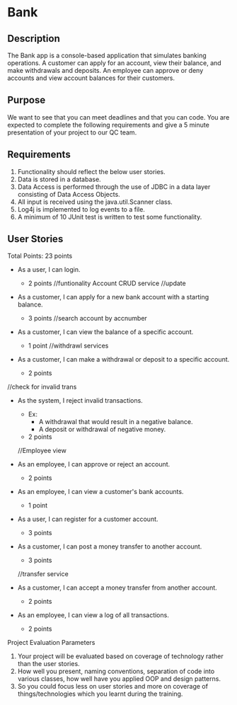 # Bank

## Description

   The Bank app is a console-based application that simulates banking operations. A customer can apply for an account, view their balance, and make withdrawals and deposits. An employee can approve or deny accounts and view account balances for their customers.
	
## Purpose

   We want to see that you can meet deadlines and that you can code. You are expected to complete the following requirements and give a 5 minute presentation of your project to our QC team.

## Requirements
1. Functionality should reflect the below user stories.
2. Data is stored in a database.
3. Data Access is performed through the use of JDBC in a data layer consisting of Data Access Objects.
4. All input is received using the java.util.Scanner class.
5. Log4j is implemented to log events to a file.
6. A minimum of 10 JUnit test is written to test some functionality.


## User Stories
Total Points: 23 points

* As a user, I can login.
	* 2 points
	//funtionality Account CRUD service
	//update
* As a customer, I can apply for a new bank account with a starting balance.
	* 3 points
	//search account by accnumber
* As a customer, I can view the balance of a specific account.
	* 1 point
	//withdrawl services
	
* As a customer, I can make a withdrawal or deposit to a specific account.
	* 2 points
	
//check for invalid trans	
* As the system, I reject invalid transactions.
	* Ex:
		* A withdrawal that would result in a negative balance.
		* A deposit or withdrawal of negative money.
	* 2 points
	
	//Employee view
* As an employee, I can approve or reject an account.
	* 2 points
* As an employee, I can view a customer's bank accounts.
	* 1 point
* As a user, I can register for a customer account.
	* 3 points
* As a customer, I can post a money transfer to another account.
	* 3 points
	
	//transfer service
* As a customer, I can accept a money transfer from another account.
	* 2 points
	
* As an employee, I can view a log of all transactions.
	* 2 points

Project Evaluation Parameters
1) Your project will be evaluated based on coverage of technology rather than the user stories.
2) How well you present, naming conventions, separation of code into various classes, how well have you applied OOP and design patterns.
3) So you could focus less on user stories and more on coverage of things/technologies which you learnt during the training.


